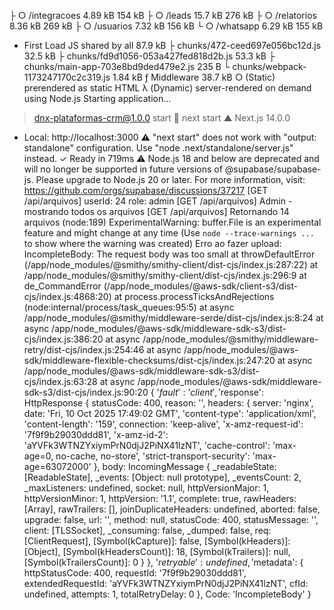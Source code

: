 ├ ○ /integracoes                         4.89 kB         154 kB
├ ○ /leads                               15.7 kB         276 kB
├ ○ /relatorios                          8.36 kB         269 kB
├ ○ /usuarios                            7.32 kB         156 kB
└ ○ /whatsapp                            6.29 kB         155 kB
+ First Load JS shared by all            87.9 kB
  ├ chunks/472-ceed697e056bc12d.js       32.5 kB
  ├ chunks/fd9d1056-053a427fed818d2b.js  53.3 kB
  ├ chunks/main-app-703e8bd9ded479e2.js  235 B
  └ chunks/webpack-1173247170c2c319.js   1.84 kB
ƒ Middleware                             38.7 kB
○  (Static)   prerendered as static HTML
λ  (Dynamic)  server-rendered on demand using Node.js
Starting application...
> dnx-plataformas-crm@1.0.0 start

> next start
   ▲ Next.js 14.0.0
   - Local:        http://localhost:3000
 ⚠ "next start" does not work with "output: standalone" configuration. Use "node .next/standalone/server.js" instead.
 ✓ Ready in 719ms
⚠️  Node.js 18 and below are deprecated and will no longer be supported in future versions of @supabase/supabase-js. Please upgrade to Node.js 20 or later. For more information, visit: https://github.com/orgs/supabase/discussions/37217
[GET /api/arquivos] userId: 24 role: admin
[GET /api/arquivos] Admin - mostrando todos os arquivos
[GET /api/arquivos] Retornando 14 arquivos
(node:189) ExperimentalWarning: buffer.File is an experimental feature and might change at any time
(Use `node --trace-warnings ...` to show where the warning was created)
Erro ao fazer upload: IncompleteBody: The request body was too small
    at throwDefaultError (/app/node_modules/@smithy/smithy-client/dist-cjs/index.js:287:22)
    at /app/node_modules/@smithy/smithy-client/dist-cjs/index.js:296:9
    at de_CommandError (/app/node_modules/@aws-sdk/client-s3/dist-cjs/index.js:4868:20)
    at process.processTicksAndRejections (node:internal/process/task_queues:95:5)
    at async /app/node_modules/@smithy/middleware-serde/dist-cjs/index.js:8:24
    at async /app/node_modules/@aws-sdk/middleware-sdk-s3/dist-cjs/index.js:386:20
    at async /app/node_modules/@smithy/middleware-retry/dist-cjs/index.js:254:46
    at async /app/node_modules/@aws-sdk/middleware-flexible-checksums/dist-cjs/index.js:247:20
    at async /app/node_modules/@aws-sdk/middleware-sdk-s3/dist-cjs/index.js:63:28
    at async /app/node_modules/@aws-sdk/middleware-sdk-s3/dist-cjs/index.js:90:20 {
  '$fault': 'client',
  '$response': HttpResponse {
    statusCode: 400,
    reason: '',
    headers: {
      server: 'nginx',
      date: 'Fri, 10 Oct 2025 17:49:02 GMT',
      'content-type': 'application/xml',
      'content-length': '159',
      connection: 'keep-alive',
      'x-amz-request-id': '7f9f9b29030ddd81',
      'x-amz-id-2': 'aYVFk3WTNZYxiymPrN0djJ2PiNX41lzNT',
      'cache-control': 'max-age=0, no-cache, no-store',
      'strict-transport-security': 'max-age=63072000'
    },
    body: IncomingMessage {
      _readableState: [ReadableState],
      _events: [Object: null prototype],
      _eventsCount: 2,
      _maxListeners: undefined,
      socket: null,
      httpVersionMajor: 1,
      httpVersionMinor: 1,
      httpVersion: '1.1',
      complete: true,
      rawHeaders: [Array],
      rawTrailers: [],
      joinDuplicateHeaders: undefined,
      aborted: false,
      upgrade: false,
      url: '',
      method: null,
      statusCode: 400,
      statusMessage: '',
      client: [TLSSocket],
      _consuming: false,
      _dumped: false,
      req: [ClientRequest],
      [Symbol(kCapture)]: false,
      [Symbol(kHeaders)]: [Object],
      [Symbol(kHeadersCount)]: 18,
      [Symbol(kTrailers)]: null,
      [Symbol(kTrailersCount)]: 0
    }
  },
  '$retryable': undefined,
  '$metadata': {
    httpStatusCode: 400,
    requestId: '7f9f9b29030ddd81',
    extendedRequestId: 'aYVFk3WTNZYxiymPrN0djJ2PiNX41lzNT',
    cfId: undefined,
    attempts: 1,
    totalRetryDelay: 0
  },
  Code: 'IncompleteBody'
}